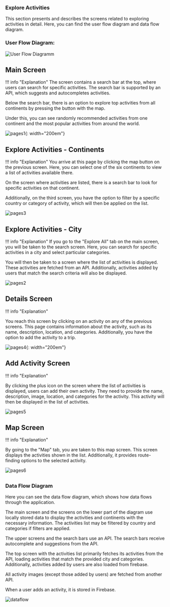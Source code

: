 
### Explore Activities

This section presents and describes the screens related to exploring activities in detail. Here, you can find the user flow diagram and data flow diagram.

### User Flow Diagram:

![User Flow Diagramm](../assets/images/activities/whole.svg)

## Main Screen
!!! info "Explanation"
  The screen contains a search bar at the top, where users can search for specific activities. The search bar is supported by an API, which suggests and autocompletes activities.

  Below the search bar, there is an option to explore top activities from all continents by pressing the button with the map.

  Under this, you can see randomly recommended activities from one continent and the most popular activities from around the world.



![pages1](../assets\images\activities\pages1.svg){: width="200em"}



## Explore Activities - Continents
!!! info "Explanation"
  You arrive at this page by clicking the map button on the previous screen. Here, you can select one of the six continents to view a list of activities available there.

  On the screen where activities are listed, there is a search bar to look for specific activities on that continent.

  Additionally, on the third screen, you have the option to filter by a specific country or category of activity, which will then be applied on the list.


![pages3](../assets\images\activities\pages3.svg)

## Explore Activities - City
!!! info "Explanation"
  If you go to the "Explore All" tab on the main screen, you will be taken to the search screen. Here, you can search for specific activities in a city and select particular categories.

  You will then be taken to a screen where the list of activities is displayed. These activities are fetched from an API. Additionally, activities added by users that match the search criteria will also be displayed.



![pages2](../assets\images\activities\pages2.svg)


## Details Screen
!!! info "Explanation"

  You reach this screen by clicking on an activity on any of the previous screens. This page contains information about the activity, such as its name, description, location, and categories. Additionally, you have the option to add the activity to a trip.

![pages4](../assets\images\activities\pages4.svg){: width="200em"}


## Add Activity Screen
!!! info "Explanation"

  By clicking the plus icon on the screen where the list of activities is displayed, users can add their own activity. They need to provide the name, description, image, location, and categories for the activity. This activity will then be displayed in the list of activities.


![pages5](../assets\images\activities\pages5.svg)


## Map Screen
!!! info "Explanation"

  By going to the "Map" tab, you are taken to this map screen. This screen displays the activities shown in the list. Additionally, it provides route-finding options to the selected activity.

![pages6](../assets\images\activities\pages6.svg)


##
### Data Flow Diagram

Here you can see the data flow diagram, which shows how data flows through the application.

The main screen and the screens on the lower part of the diagram use locally stored data to display the activities and continents with the necessary information. 
The activities list may be filtered by country and categories if filters are applied.

The upper screens and the search bars use an API. The search bars receive autocomplete and suggestions from the API.

The top screen with the activities list primarily fetches its activities from the API, loading activities that match the provided city and categories. Additionally, activities added by users are also loaded from firebase.

All activity images (except those added by users) are fetched from another API.

When a user adds an activity, it is stored in Firebase.

![dataflow](../assets\images\activities\dataFlow.svg)